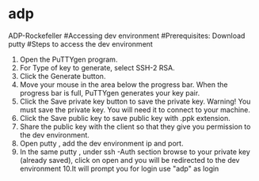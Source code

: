 # adp
ADP-Rockefeller
#Accessing dev environment
#Prerequisites:
 Download putty 
#Steps to access the dev environment
1. Open the PuTTYgen program.
2. For Type of key to generate, select SSH-2 RSA.
3. Click the Generate button.
4. Move your mouse in the area below the progress bar. When the progress bar is full, PuTTYgen generates your key pair.
5. Click the Save private key button to save the private key. Warning! You must save the private key. You will need it to connect to your machine.
6. Click the Save public key to save public key with .ppk extension.
7. Share the public key with the client so that they give you permission to the dev environment.
8. Open putty , add the dev environment ip and port.
9. In the same putty , under ssh -Auth section browse to your private key (already saved), click on open and you will be redirected to the dev environment
10.It will prompt you for login use "adp" as login
